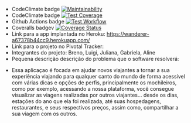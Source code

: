 * CodeClimate badge [![Maintainability](https://api.codeclimate.com/v1/badges/95a1b561fd300df4b44c/maintainability)](https://codeclimate.com/github/luigi0t/ESI-Wanderer/maintainability)
* CodeClimate badge [![Test Coverage](https://api.codeclimate.com/v1/badges/95a1b561fd300df4b44c/test_coverage)](https://codeclimate.com/github/luigi0t/ESI-Wanderer/test_coverage)
* Github Actions badge [![Test Workflow](https://github.com/luigi0t/ESI-Wanderer/actions/workflows/test.yml/badge.svg?branch=master)](https://github.com/luigi0t/ESI-Wanderer/actions/workflows/test.yml)
* Coveralls badgev [![Coverage Status](https://coveralls.io/repos/github/luigi0t/ESI-Wanderer/badge.svg)](https://coveralls.io/github/luigi0t/ESI-Wanderer)
* Link para a app implantada no Heroku: https://wanderer-a67378b44cc9.herokuapp.com/
* Link para o projeto no Pivotal Tracker:
* Integrantes do projeto: Breno, Luigi, Juliana, Gabriela, Aline
* Pequena descrição descrição do problema que o software resolverá:
- Essa aplicaçao é focada em ajudar novos viajantes a tornar a sua experiência viajando para qualquer canto do mundo de forma acessível com várias dicas e opções de perfis, principalmente os mochileiros, como por exemplo, acessando a nossa plataforma, você consegue visualizar as viagens realizadas por outros viajantes… desde os dias, estações do ano que ela foi realizada, até suas hospedagens, restaurantes, e seus respectivos preços, assim como, compartilhar a sua viagem com os outros.
